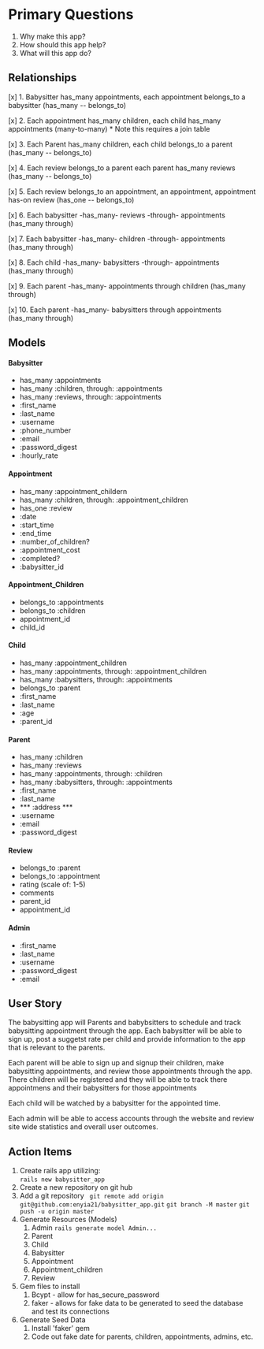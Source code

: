# Primary Questions
1.  Why make this app?
2.  How should this app help?
3.  What will this app do?

## Relationships
[x] 1. Babysitter has_many appointments, each appointment belongs_to a babysitter (has_many -- belongs_to)

[x] 2. Each appointment has_many children, each child has_many appointments (many-to-many) 
    * Note this requires a join table 

[x] 3. Each Parent has_many children, each child belongs_to a parent (has_many -- belongs_to)

[x] 4. Each review belongs_to a parent each parent has_many reviews (has_many -- belongs_to)

[x] 5. Each review belongs_to an appointment, an appointment, appointment has-on review (has_one -- belongs_to)

[x] 6. Each babysitter -has_many- reviews -through- appointments (has_many through)

[x] 7. Each babysitter -has_many- children -through- appointments (has_many through)

[x] 8. Each child -has_many- babysitters -through- appointments (has_many through)

[x] 9. Each parent -has_many- appointments through children (has_many through)

[x] 10. Each parent -has_many- babysitters through appointments (has_many through)


## Models
#### Babysitter 
- has_many :appointments
- has_many :children, through: :appointments
- has_many :reviews, through: :appointments
- :first_name
- :last_name
- :username
- :phone_number
- :email
- :password_digest
- :hourly_rate


#### Appointment
- has_many :appointment_childern
- has_many :children, through: :appointment_children 
- has_one :review
- :date
- :start_time
- :end_time
- :number_of_children?
- :appointment_cost
- :completed?
- :babysitter_id

#### Appointment_Children
- belongs_to :appointments
- belongs_to :children
- appointment_id
- child_id

#### Child
- has_many :appointment_children
- has_many :appointments, through: :appointment_children
- has_many :babysitters, through: :appointments 
- belongs_to :parent 
- :first_name
- :last_name
- :age
- :parent_id


#### Parent
- has_many :children
- has_many :reviews
- has_many :appointments, through: :children
- has_many :babysitters, through: :appointments
- :first_name
- :last_name
- *** :address ***
- :username
- :email
- :password_digest


#### Review
- belongs_to :parent 
- belongs_to :appointment 
- rating (scale of: 1-5)
- comments
- parent_id
- appointment_id

#### Admin
- :first_name
- :last_name
- :username
- :password_digest
- :email

## User Story
The babysitting app will Parents and babybsitters to schedule and track babysitting appointment through the app.  Each babysitter will be able to sign up, post a suggetst rate per child and provide information to the app that is relevant to the parents.  

Each parent will be able to sign up and signup their children, make babysitting appointments, and review those appointments through the app.  There children will be registered and they will be able to track there appointmens and their babysitters for those appointments 

Each child will be watched by a babysitter for the appointed time.  

Each admin will be able to access accounts through the website and review site wide statistics and overall user outcomes.  

## Action Items

1.  Create rails app utilizing:  
    ``` rails new babysitter_app ```
2.  Create a new repository on git hub
3.  Add a git repository 
``` git remote add origin git@github.com:enyia21/babysitter_app.git```
``` git branch -M master ```
``` git push -u origin master ```
4.  Generate Resources (Models)
    1. Admin ```rails generate model Admin...```
    2. Parent
    3. Child
    4. Babysitter 
    5. Appointment
    6. Appointment_children 
    7. Review 
5.  Gem files to install
    1. Bcypt - allow for has_secure_password
    2. faker - allows for fake data to be generated to seed the database and test its connections
6. Generate Seed Data
    1.  Install 'faker' gem
    2.  Code out fake date for parents, children, appointments, admins, etc.  



